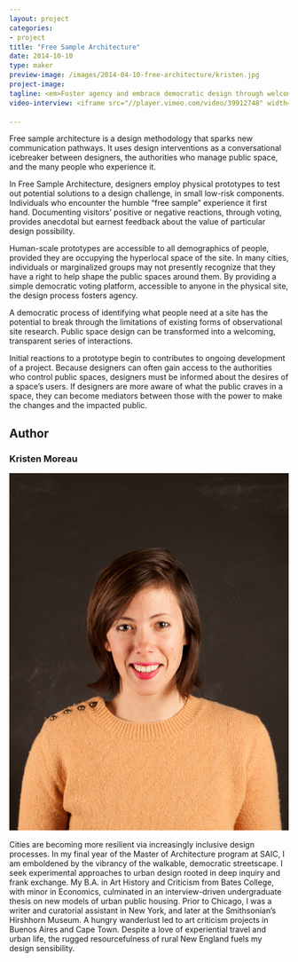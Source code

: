 ```yaml
---
layout: project
categories: 
- project
title: "Free Sample Architecture"
date: 2014-10-10
type: maker
preview-image: /images/2014-04-10-free-architecture/kristen.jpg
project-image:
tagline: <em>Foster agency and embrace democratic design through welcoming, hands-on access to design processes, available directly to the inhabitants of public spaces.</em>
video-interview: <iframe src="//player.vimeo.com/video/39912748" width="500" height="281" frameborder="0" webkitallowfullscreen mozallowfullscreen allowfullscreen></iframe> <p class="col-md-10 col-md-offset-3"><a href="http://vimeo.com/39912748">SAIC AGC GFRY Studio mock-up test</a> from <a href="http://vimeo.com/user10322039">David Evancho</a> on <a href="https://vimeo.com">Vimeo</a>.</p>

---
```


<p class="col-md-8 col-md-offset-2"> Free sample architecture is a design methodology that sparks new communication pathways. It uses design interventions as a conversational icebreaker between designers, the authorities who manage public space, and the many people who experience it. </p>

<p class="col-md-8 col-md-offset-2"> In Free Sample Architecture, designers employ physical prototypes to test out potential solutions to a design challenge, in small low-risk components. Individuals who encounter the humble “free sample” experience it first hand. Documenting visitors’ positive or negative reactions, through voting, provides anecdotal but earnest feedback about the value of particular design possibility.

Human-scale prototypes are accessible to all demographics of people, provided they are occupying the hyperlocal space of the site. In many cities, individuals or marginalized groups may not presently recognize that they have a right to help shape the public spaces around them. By providing a simple democratic voting platform, accessible to anyone in the physical site, the design process fosters agency.</p>

<p class="col-md-8 col-md-offset-2"> A democratic process of identifying what people need at a site has the potential to break through the limitations of existing forms of observational site research. Public space design can be transformed into a welcoming, transparent series of interactions.

Initial reactions to a prototype begin to contributes to ongoing development of a project. Because designers can often gain access to the authorities who control public spaces, designers must be informed about the desires of a space’s users.  If designers are more aware of what the public craves in a space, they can become mediators between those with the power to make the changes and the impacted public. </p>

<h2 class="col-md-10 col-md-offset-2">Author</h2>
	
<h3 class="col-md-10 col-md-offset-2">Kristen Moreau</h3>

<p  class="col-md-2 pull-right"><img class="img-responsive img-rounded img-author" src="/images/2014-04-10-free-architecture/kristen.jpg" alt="Kristen"/></p>

<p class="col-md-7 col-md-offset-2">
Cities are becoming more resilient via increasingly inclusive design processes. In my final year of the Master of Architecture program at SAIC, I am emboldened by the vibrancy of the walkable, democratic streetscape. I seek experimental approaches to urban design rooted in deep inquiry and frank exchange. My B.A. in Art History and Criticism from Bates College, with minor in Economics, culminated in an interview-driven undergraduate thesis on new models of urban public housing. Prior to Chicago, I was a writer and curatorial assistant in New York, and later at the Smithsonian’s Hirshhorn Museum. A hungry wanderlust led to art criticism projects in Buenos Aires and Cape Town. Despite a love of experiential travel and urban life, the rugged resourcefulness of rural New England fuels my design sensibility.</p>

